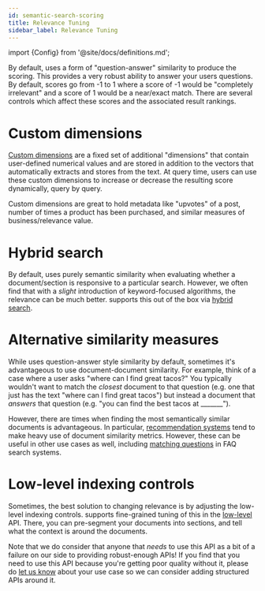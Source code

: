 ```yaml
---
id: semantic-search-scoring
title: Relevance Tuning
sidebar_label: Relevance Tuning
---
```


import {Config} from '@site/docs/definitions.md';

By default, <Config v="names.product"/> uses a form of "question-answer"
similarity to produce the scoring.  This provides a very robust ability to
answer your users questions.  By default, scores go from -1 to 1 where a
score of -1 would be "completely irrelevant" and a score of 1 would be a
near/exact match.  There are several controls which affect these scores and
the associated result rankings.

# Custom dimensions
[Custom dimensions](custom-dimensions) are a fixed set of additional "dimensions"
that contain user-defined numerical values and are stored in addition to the
vectors that <Config v="names.product"/> automatically extracts and stores from
the text. At query time, users can use these custom dimensions to increase or
decrease the resulting score dynamically, query by query.

Custom dimensions are great to hold metadata like "upvotes" of a post, number
of times a product has been purchased, and similar measures of business/relevance
value.

# Hybrid search
By default, <Config v="names.product"/> uses purely semantic similarity when
evaluating whether a document/section is responsive to a particular search.
However, we often find that with a *slight* introduction of keyword-focused
algorithms, the relevance can be much better.  <Config v="names.product"/>
supports this out of the box via [hybrid search](/docs/api-reference/search-apis/lexical-matching).

# Alternative similarity measures
While <Config v="names.product"/> uses question-answer style similarity by
default, sometimes it's advantageous to use document-document similarity. For
example, think of a case where a user asks "where can I find great tacos?"  You
typically wouldn't want to match the *closest* document to that question (e.g.
one that just has the text "where can I find great tacos") but instead a document
that *answers* that question (e.g. "you can find the best tacos at _______").

However, there are times when finding the most semantically similar documents
is advantageous.  In particular, [recommendation systems](/docs/common-use-cases/recommendation-systems/recommender-overview)
tend to make heavy use of document similarity metrics.  However, these can be
useful in other use cases as well, including [matching questions](/docs/common-use-cases/question-answer/question-answer-overview)
in FAQ search systems.

# Low-level indexing controls
Sometimes, the best solution to changing relevance is by adjusting the low-level
indexing controls.  <Config v="names.product"/> supports fine-grained tuning of
this in the [low-level](/docs/api-reference/indexing-apis/core_indexing) API.
There, you can pre-segment your documents into sections, and
tell <Config v="names.product"/> what the context is around the documents.

Note that we do consider that anyone that *needs* to use this API as a bit of a
failure on our side to providing robust-enough APIs!  If you find that you need
to use this API because you're getting poor quality without it, please do
[let us know](https://discuss.vectara.com) about your use case so we can consider
adding structured APIs around it.